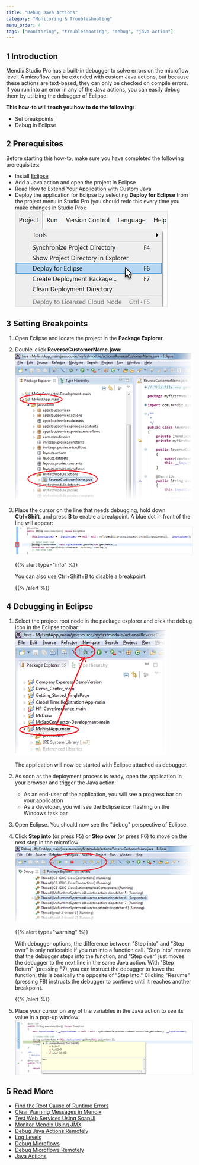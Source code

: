```yaml
---
title: "Debug Java Actions"
category: "Monitoring & Troubleshooting"
menu_order: 4
tags: ["monitoring", "troubleshooting", "debug", "java action"]
---
```


## 1 Introduction

Mendix Studio Pro has a built-in debugger to solve errors on the microflow level. A microflow can be extended with custom Java actions, but because these actions are text-based, they can only be checked on compile errors. If you run into an error in any of the Java actions, you can easily debug them by utilizing the debugger of Eclipse.

**This how-to will teach you how to do the following:**

* Set breakpoints
* Debug in Eclipse

## 2 Prerequisites

Before starting this how-to, make sure you have completed the following prerequisites:

* Install [Eclipse](https://eclipse.org/)
* Add a Java action and open the project in Eclipse
* Read [How to Extend Your Application with Custom Java](../logic-business-rules/extending-your-application-with-custom-java)
* Deploy the application for Eclipse by selecting **Deploy for Eclipse** from the project menu in Studio Pro (you should redo this every time you make changes in Studio Pro):
    ![](attachments/18448685/18581045.png)

## 3 Setting Breakpoints

1. Open Eclipse and locate the project in the **Package Explorer**.
2. Double-click **ReverseCustomerName.java**:
    ![](attachments/18448685/18581041.png)
3. Place the cursor on the line that needs debugging, hold down **Ctrl+Shift**, and press **B** to enable a breakpoint. A blue dot in front of the line will appear: 
    ![](attachments/18448578/18580059.png)

    {{% alert type="info" %}}

    You can also use Ctrl+Shift+B to disable a breakpoint.

    {{% /alert %}}

## 4 Debugging in Eclipse

1. Select the project root node in the package explorer and click the debug icon in the Eclipse toolbar:
    ![](attachments/18448578/18580062.png)

    The application will now be started with Eclipse attached as debugger.

3. As soon as the deployment process is ready, open the application in your browser and trigger the Java action:
    * As an end-user of the application, you will see a progress bar on your application
    * As a developer, you will see the Eclipse icon flashing on the Windows task bar
3. Open Eclipse. You should now see the "debug" perspective of Eclipse.
4. Click **Step into** (or press F5) or **Step over** (or press F6) to move on the next step in the microflow:
    ![](attachments/18448578/18580056.png)

    {{% alert type="warning" %}}

    With debugger options, the difference between "Step into" and "Step over" is only noticeable if you run into a function call. "Step into" means that the debugger steps into the function, and "Step over" just moves the debugger to the next line in the same Java action. With "Step Return" (pressing F7), you can instruct the debugger to leave the function; this is basically the opposite of "Step Into." Clicking "Resume" (pressing F8) instructs the debugger to continue until it reaches another breakpoint.

    {{% /alert %}}
5. Place your cursor on any of the variables in the Java action to see its value in a pop-up window:
    ![](attachments/18448578/18580057.png)

## 5 Read More

* [Find the Root Cause of Runtime Errors](finding-the-root-cause-of-runtime-errors)
* [Clear Warning Messages in Mendix](clear-warning-messages)
* [Test Web Services Using SoapUI](../testing/testing-web-services-using-soapui)
* [Monitor Mendix Using JMX](monitoring-mendix-using-jmx)
* [Debug Java Actions Remotely](debug-java-actions-remotely)
* [Log Levels](log-levels)
* [Debug Microflows](debug-microflows)
* [Debug Microflows Remotely](debug-microflows-remotely)
* [Java Actions](/refguide8/java-actions)
